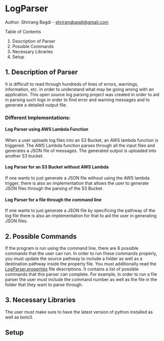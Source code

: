 # LogParser

Author: Shrirang Bagdi - shrirangbagdi@gmail.com


Table of Contents
1. Description of Parser
2. Possible Commands
3. Necessary Libraries
4. Setup

## 1. Description of Parser

It is difficult to read through hundreds of lines of errors, warnings, information, etc. in order to understand what may be going wrong with an application. This open source log parsing project was created in order to aid in parsing such logs in order to find error and warning messages and to generate a detailed output file.

### Different Implementations:

#### Log Parser using AWS Lambda Function
When a user uploads log files into an S3 Bucket, an AWS lambda function is triggered. The AWS Lambda function parses through all the input files and generates a JSON file of messages. The generated output is uploaded into another S3 bucket.

#### Log Parser for an S3 Bucket without AWS Lambda
If one wants to just generate a JSON file without using the AWS lambda trigger, there is also an implementation that allows the user to generate JSON files through the parsing of the S3 Bucket. 

#### Log Parser for a file through the command line 
If one wants to just generate a JSON file by specificing the pathway of the log file there is also an implementation for that to aid the user in generating JSON files. 

## 2. Possible Commands

If the program is run using the command line, there are 6 possible commands that the user can run. In order to run these commands properly, you must update the 
source pathway to include a folder as well as a destination pathway inside the property file. You must additionally read the [LogParser.properties](https://github.com/shrirangbagdi/LogParser/blob/master/LogParser.properties) file descriptions. It contains a list of possible commands that this parser can complete. For example, in order to run a file parser the user must include the command number as well as the file in the folder that they want to parse through.


## 3. Necessary Libraries
The user must make sure to have the latest version of python installed as well as boto3. 

## Setup

